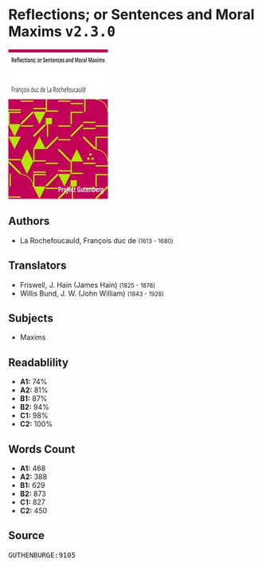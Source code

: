 # Reflections; or Sentences and Moral Maxims <kbd>v2.3.0</kbd>

![](./cover.medium.jpg "")

## Authors


 - La Rochefoucauld, François duc de <small>(1613 - 1680)</small>

## Translators


 - Friswell, J. Hain (James Hain) <small>(1825 - 1878)</small>
 - Willis Bund, J. W. (John William) <small>(1843 - 1928)</small>

## Subjects


 - Maxims

## Readablility


 - **A1:** 74%
 - **A2:** 81%
 - **B1:** 87%
 - **B2:** 94%
 - **C1:** 98%
 - **C2:** 100%

## Words Count


 - **A1:** 468
 - **A2:** 388
 - **B1:** 629
 - **B2:** 873
 - **C1:** 827
 - **C2:** 450

## Source


<kbd>GUTHENBURGE:9105</kbd>
